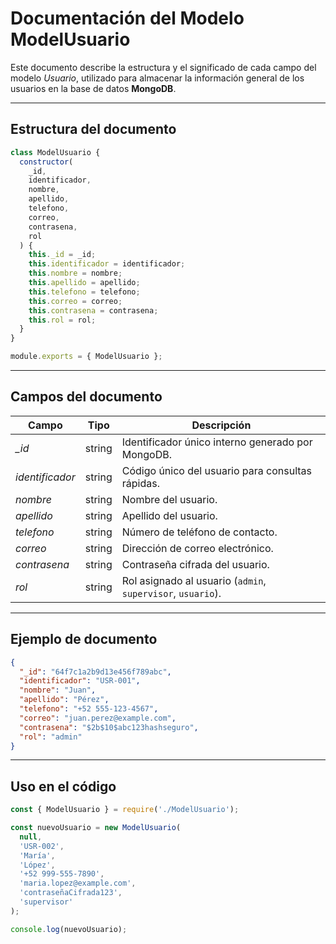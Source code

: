 # Documentación del Modelo ModelUsuario

Este documento describe la estructura y el significado de cada campo del modelo *Usuario*, utilizado para almacenar la información general de los usuarios en la base de datos **MongoDB**.

---

## Estructura del documento

```javascript
class ModelUsuario {
  constructor(
    _id,
    identificador,
    nombre,
    apellido,
    telefono,
    correo,
    contrasena,
    rol 
  ) {
    this._id = _id;
    this.identificador = identificador;
    this.nombre = nombre;
    this.apellido = apellido;
    this.telefono = telefono;
    this.correo = correo;
    this.contrasena = contrasena; 
    this.rol = rol;
  }
}

module.exports = { ModelUsuario };
```

---

## Campos del documento

| Campo           | Tipo    | Descripción |
|-----------------|---------|-------------|
| *_id*           | string  | Identificador único interno generado por MongoDB. |
| *identificador* | string  | Código único del usuario para consultas rápidas. |
| *nombre*        | string  | Nombre del usuario. |
| *apellido*      | string  | Apellido del usuario. |
| *telefono*      | string  | Número de teléfono de contacto. |
| *correo*        | string  | Dirección de correo electrónico. |
| *contrasena*    | string  | Contraseña cifrada del usuario. |
| *rol*           | string  | Rol asignado al usuario (`admin`, `supervisor`, `usuario`). |

---

## Ejemplo de documento

```json
{
  "_id": "64f7c1a2b9d13e456f789abc",
  "identificador": "USR-001",
  "nombre": "Juan",
  "apellido": "Pérez",
  "telefono": "+52 555-123-4567",
  "correo": "juan.perez@example.com",
  "contrasena": "$2b$10$abc123hashseguro",
  "rol": "admin"
}
```

---

## Uso en el código

```javascript
const { ModelUsuario } = require('./ModelUsuario');

const nuevoUsuario = new ModelUsuario(
  null,
  'USR-002',
  'María',
  'López',
  '+52 999-555-7890',
  'maria.lopez@example.com',
  'contraseñaCifrada123',
  'supervisor'
);

console.log(nuevoUsuario);
```
